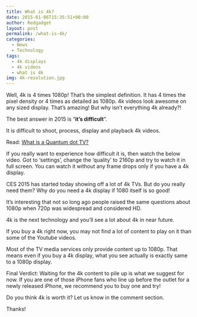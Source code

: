 ```yaml
---
title: What is 4k?
date: 2015-01-06T15:35:51+00:00
author: Redgadget
layout: post
permalink: /what-is-4k/
categories:
  - News
  - Technology
tags:
  - 4k displays
  - 4k videos
  - what is 4k
img: 4k-resolution.jpg
---
```

Well, 4k is 4 times 1080p! That&#8217;s the simplest definition. It has 4 times the pixel density or 4 times as detailed as 1080p. 4k videos look awesome on any sized display. That&#8217;s amazing! But why isn&#8217;t everything 4k already?!


The best answer in 2015 is &#8220;**it&#8217;s difficult**&#8220;.
  
It is difficult to shoot, process, display and playback 4k videos.

Read: <a href="http://redgadgets.com/quantum-dot-tv/" target="_blank">What is a Quantum dot TV?</a>

If you really want to experience how difficult it is, then watch the below video. Got to &#8216;settings&#8217;, change the &#8216;quality&#8217; to 2160p and try to watch it in full screen. You can watch it without any frame drops only if you have a 4k display.



CES 2015 has started today showing off a lot of 4k TVs. But do you really need them? Why do you need a 4k display if 1080 itself is so good!

It&#8217;s interesting that not so long ago people raised the same questions about 1080p when 720p was widespread and considered HD.

4k is the next technology and you&#8217;ll see a lot about 4k in near future.

If you buy a 4k right now, you may not find a lot of content to play on it than some of the Youtube videos.

Most of the TV media services only provide content up to 1080p. That means even if you buy a 4k display, what you see actually is exactly same to a 1080p display.

Final Verdict: Waiting for the 4k content to pile up is what we suggest for now. If you are one of those iPhone fans who line up before the outlet for a newly released iPhone, we recommend you to buy one and try!

Do you think 4k is worth it? Let us know in the comment section.

Thanks!